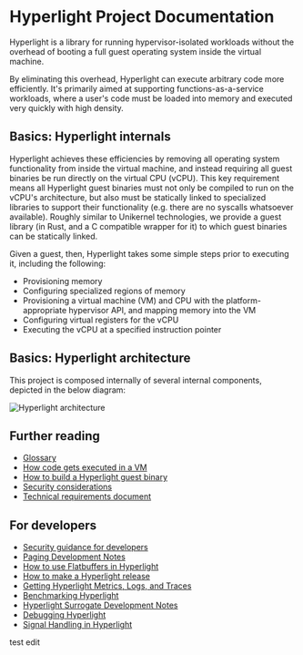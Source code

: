 # Hyperlight Project Documentation

Hyperlight is a library for running hypervisor-isolated workloads without the overhead of booting a full guest operating system inside the virtual machine.

By eliminating this overhead, Hyperlight can execute arbitrary code more efficiently. It's primarily aimed at supporting functions-as-a-service workloads, where a user's code must be loaded into memory and executed very quickly with high density.

## Basics: Hyperlight internals

Hyperlight achieves these efficiencies by removing all operating system functionality from inside the virtual machine, and instead requiring all guest binaries be run directly on the virtual CPU (vCPU). This key requirement means all Hyperlight guest binaries must not only be compiled to run on the vCPU's architecture, but also must be statically linked to specialized libraries to support their functionality (e.g. there are no syscalls whatsoever available). Roughly similar to Unikernel technologies, we provide a guest library (in Rust, and a C compatible wrapper for it) to which guest binaries can be statically linked.

Given a guest, then, Hyperlight takes some simple steps prior to executing it, including the following:

- Provisioning memory
- Configuring specialized regions of memory
- Provisioning a virtual machine (VM) and CPU with the platform-appropriate hypervisor API, and mapping memory into the VM
- Configuring virtual registers for the vCPU
- Executing the vCPU at a specified instruction pointer

## Basics: Hyperlight architecture

This project is composed internally of several internal components, depicted in the below diagram:

![Hyperlight architecture](./assets/hyperlight_arch.png)

## Further reading

* [Glossary](./glossary.md)
* [How code gets executed in a VM](./hyperlight-execution-details.md)
* [How to build a Hyperlight guest binary](./how-to-build-a-hyperlight-guest-binary.md)
* [Security considerations](./security.md)
* [Technical requirements document](./technical-requirements-document.md)

## For developers

* [Security guidance for developers](./security-guidance-for-developers.md)
* [Paging Development Notes](./paging-development-notes.md)
* [How to use Flatbuffers in Hyperlight](./how-to-use-flatbuffers.md)
* [How to make a Hyperlight release](./how-to-make-releases.md)
* [Getting Hyperlight Metrics, Logs, and Traces](./hyperlight-metrics-logs-and-traces.md)
* [Benchmarking Hyperlight](./benchmarking-hyperlight.md)
* [Hyperlight Surrogate Development Notes](./hyperlight-surrogate-development-notes.md)
* [Debugging Hyperlight](./debugging-hyperlight.md)
* [Signal Handling in Hyperlight](./signal-handlers-development-notes.md)


test edit
